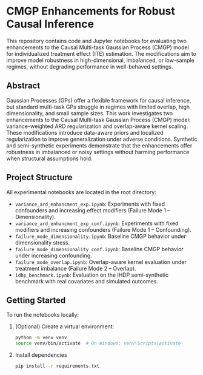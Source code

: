 # CMGP Enhancements for Robust Causal Inference

This repository contains code and Jupyter notebooks for evaluating two enhancements to the Causal Multi-task Gaussian Process (CMGP) model for individualized treatment effect (ITE) estimation. The modifications aim to improve model robustness in high-dimensional, imbalanced, or low-sample regimes, without degrading performance in well-behaved settings.

## Abstract

Gaussian Processes (GPs) offer a flexible framework for causal inference, but standard multi-task GPs struggle in regimes with limited overlap, high dimensionality, and small sample sizes. This work investigates two enhancements to the Causal Multi-task Gaussian Process (CMGP) model: variance-weighted ARD regularization and overlap-aware kernel scaling. These modifications introduce data-aware priors and localized regularization to improve generalization under adverse conditions. Synthetic and semi-synthetic experiments demonstrate that the enhancements offer robustness in imbalanced or noisy settings without harming performance when structural assumptions hold.

## Project Structure

All experimental notebooks are located in the root directory:

- `variance_ard_enhancment_exp.ipynb`: Experiments with fixed confounders and increasing effect modifiers (Failure Mode 1 – Dimensionality).
- `variance_ard_enhancment_exp_conf.ipynb`: Experiments with fixed modifiers and increasing confounders (Failure Mode 1 – Confounding).
- `failure_mode_dimensionality.ipynb`: Baseline CMGP behavior under dimensionality stress.
- `failure_mode_dimensionality_conf.ipynb`: Baseline CMGP behavior under increasing confounding.
- `failure_mode_overlap.ipynb`: Overlap-aware kernel evaluation under treatment imbalance (Failure Mode 2 – Overlap).
- `idhp_benchmark.ipynb`: Evaluation on the IHDP semi-synthetic benchmark with real covariates and simulated outcomes.

## Getting Started

To run the notebooks locally:

1. (Optional) Create a virtual environment:
   ```bash
   python -m venv venv
   source venv/bin/activate  # On Windows: venv\Scripts\activate
2. Install dependencies
   ```bash
   pip install -r requirements.txt
